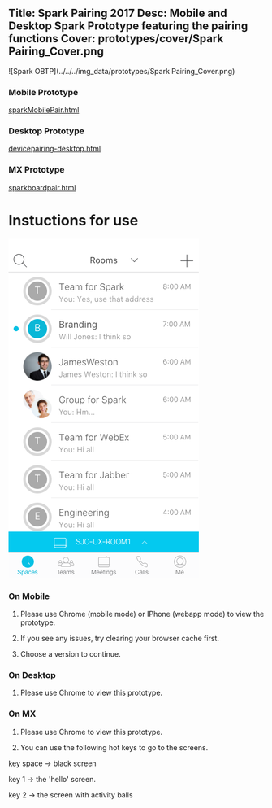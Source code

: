 Title: Spark Pairing 2017
Desc: Mobile and Desktop Spark Prototype featuring the pairing functions
Cover: prototypes/cover/Spark Pairing_Cover.png
---

![Spark OBTP](../../../img_data/prototypes/Spark Pairing_Cover.png)

### Mobile Prototype

[sparkMobilePair.html](https://uxccds.github.io/SparkMobile/SparkMobilePairing/sparkMobilePair.html)

### Desktop Prototype

[devicepairing-desktop.html](https://uxccds.github.io/Spark-Hype-MVO/devicepairing-desktop.html)

### MX Prototype

[sparkboardpair.html](https://uxccds.github.io/SparkMobile/pair/page/sparkboardpair.html)

# Instuctions for use

![pairing prototype mobile](../../../img_data/prototypes/spark-pairing1.png)

### On Mobile

1) Please use Chrome (mobile mode) or IPhone (webapp mode) to view the prototype.

2) If you see any issues, try clearing your browser cache first.

3) Choose a version to continue.

### On Desktop

1) Please use Chrome to view this prototype.

### On MX

1) Please use Chrome to view this prototype.

2) You can use the following hot keys to go to the screens.

key space -> black screen

key 1 -> the 'hello' screen.

key 2 -> the screen with activity balls

